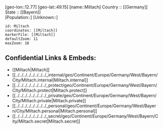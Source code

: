﻿---
location: [49.15,12.77] 
mapzoom: [7,12] 
mapmarker: city 
type: City
tags:
- geo/City


SpocWebEntityId: 32488
isDeleted: false
confidential: public

---
[geo-lon::12.77] 
[geo-lat::49.15] 
[name::Miltach] 
Country :: [[Germany]]  
State :: [[Bayern]]  
[Population::] 
[Unknown::] 


```leaflet
id: Miltach
coordinates: [[Miltach]] 
markerFile: [[Miltach]] 
defaultZoom: 11 
maxZoom: 18
```


## Confidential Links & Embeds: 
- [[Miltach|Miltach]]  
- [[../../../../../../../../_internal/geo/Continent/Europe/Germany/West/Bayern/City/Miltach.internal|Miltach.internal]] 
- [[../../../../../../../../_protect/geo/Continent/Europe/Germany/West/Bayern/City/Miltach.protect|Miltach.protect]] 
- [[../../../../../../../../_private/geo/Continent/Europe/Germany/West/Bayern/City/Miltach.private|Miltach.private]] 
- [[../../../../../../../../_personal/geo/Continent/Europe/Germany/West/Bayern/City/Miltach.personal|Miltach.personal]] 
- [[../../../../../../../../_secret/geo/Continent/Europe/Germany/West/Bayern/City/Miltach.secret|Miltach.secret]] 
